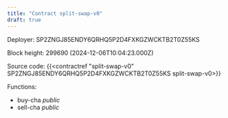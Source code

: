 ```yaml
---
title: "Contract split-swap-v0"
draft: true
---
```

Deployer: SP2ZNGJ85ENDY6QRHQ5P2D4FXKGZWCKTB2T0Z55KS


 



Block height: 299690 (2024-12-06T10:04:23.000Z)

Source code: {{<contractref "split-swap-v0" SP2ZNGJ85ENDY6QRHQ5P2D4FXKGZWCKTB2T0Z55KS split-swap-v0>}}

Functions:

* buy-cha _public_
* sell-cha _public_
